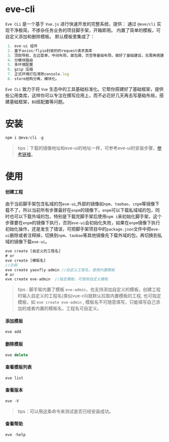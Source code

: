 # eve-cli
`Eve CLi` 是一个基于 `Vue.js` 进行快速开发的完整系统，提供： 通过 `@eve/cli` 实现干净极简，不掺杂任务业务的项目脚手架，开箱即用。 内置了简单的模板，可自定义添加和删除模板。 默认模板里集成了： 
```js
 1. eve-ui 组件 
 2. 基于axios/flyio封装的的request请求类库 
 3. 顶部导航，左边菜单，中间布局，面包屑，页签等基础布局，做好了基础建设，无需再搭建框架，可直接快速开发业务。
 4. 分模块路由
 5. 多环境配置
 6. gzip 压缩
 7. 正式环境打包清除console.log
 8. store结构分离，模块化。
```
`Eve CLi` 致力于将 `Vue` 生态中的工具基础标准化。它帮你搭建好了基础框架，提供些公用类库，这样你可以专注在撰写应用上，而不必花好几天再去写基础布局，搭建基础框架，纠结配置等问题。
# 安装

```js
npm i @eve/cli -g
```
> tips：下载的镜像地址和eve-ui的地址一样，可参考eve-ui的安装步骤，[参考链接](http://192.168.208.9:9080/eve-ui/#/install)。

# 使用

#### 创建工程
由于当前脚手架包含私域的包`eve-ui`,外部的镜像如`npm`、`taobao`、`cnpm`等镜像下载不了，所以当前所有步骤最好在`enpm`的镜像下，`enpm`可以下载私域域的包，同时也可以下载外域的包，特别是下载完脚手架后使用`npm i`来初始化脚手架，这个步骤要在`enpm`的镜像下执行，否则`eve-ui`会初始化失败，如果在`enpm`镜像下执行初始化操作，还是发生了错误，可把脚手架项目中的`package.json`文件中把`eve-ui`删除或者注释掉，切换到`npm`、`taobao`等其他镜像先下载外域的包，再切换到私域的镜像下载`eve-ui`。

``` js
eve create [自定义的工程名] 
# or
eve create [模板名]  
//示例
eve create yaoxfly-admin //自定义工程名，使用内置模板
# or
eve create eve-admin  //指定模板，可使用自定义模板
```
> tips : 脚手架内置了模板 `eve-admin`，也支持添加自定义的模板，创建工程时输入自定义的工程名(类似vue-cli)就默认拉取内置模板的工程, 也可指定模板，如 `eve create eve-admin` , 模板名不可随意填写，只能填写自己添加的或者内置的模板名，工程名可自定义。

#### 添加模板

``` js
eve add
```

#### 删除模板

``` js
eve delete
```

#### 查看模板列表

``` js
eve list
```


#### 查看版本

```js
eve -V
```
> tips：可以用这条命令来测试是否已经安装成功。


#### 查看帮助

```js
eve -help
```

